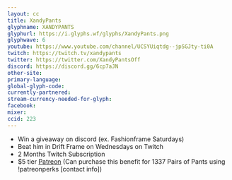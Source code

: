 ```yaml
---
layout: cc
title: XandyPants
glyphname: XANDYPANTS
glyphurl: https://i.glyphs.wf/glyphs/XandyPants.png
glyphwave: 6
youtube: https://www.youtube.com/channel/UCSYUiqtdg--jpSGJty-ti0A
twitch: https://twitch.tv/xandypants
twitter: https://twitter.com/XandyPantsOff
discord: https://discord.gg/6cp7aJN
other-site: 
primary-language: 
global-glyph-code: 
currently-partnered: 
stream-currency-needed-for-glyph: 
facebook: 
mixer: 
ccid: 223
---
```

* Win a giveaway on discord (ex. Fashionframe Saturdays)
* Beat him in Drift Frame on Wednesdays on Twitch
* 2 Months Twitch Subscription
* $5 tier [Patreon](https://www.patreon.com/xandypants) (Can purchase this benefit for 1337 Pairs of Pants using !patreonperks [contact info])
